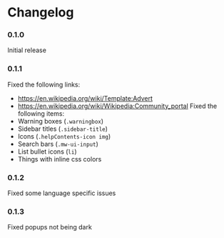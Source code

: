 # Changelog

### 0.1.0

Initial release

### 0.1.1
Fixed the following links:
- https://en.wikipedia.org/wiki/Template:Advert
- https://en.wikipedia.org/wiki/Wikipedia:Community_portal
Fixed the following items:
- Warning boxes (`.warningbox`)
- Sidebar titles (`.sidebar-title`)
- Icons (`.helpContents-icon img`)
- Search bars (`.mw-ui-input`)
- List bullet icons (`li`)
- Things with inline css colors

### 0.1.2

Fixed some language specific issues

### 0.1.3

Fixed popups not being dark
